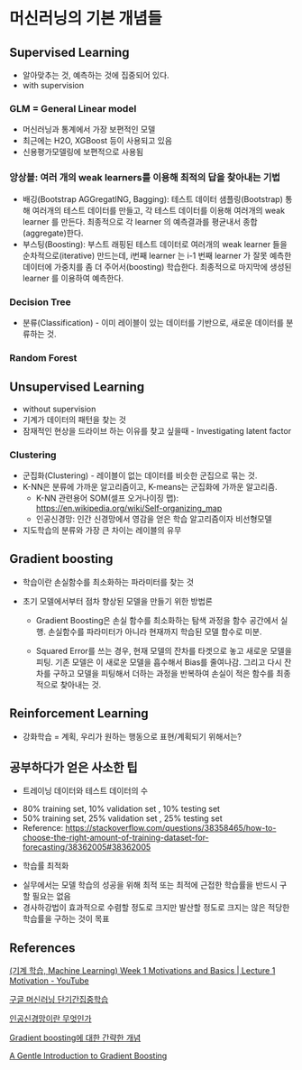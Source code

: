 
머신러닝의 기본 개념들
=====================

Supervised Learning 
----------------------
 - 알아맞추는 것, 예측하는 것에 집중되어 있다. 
 - with supervision 

### GLM = General Linear model
 - 머신러닝과 통계에서 가장 보편적인 모델
 - 최근에는 H2O, XGBoost 등이 사용되고 있음
 - 신용평가모델링에 보편적으로 사용됨 

### 앙상블: 여러 개의 weak learners를 이용해 최적의 답을 찾아내는 기법
 - 배깅(Bootstrap AGGregatING, Bagging):
테스트 데이터 샘플링(Bootstrap) 통해 여러개의 테스트 데이터를 만들고, 각 테스트 데이터를 이용해 여러개의 weak learner 를 만든다. 최종적으로 각 learner 의 예측결과를 평균내서 종합(aggregate)한다.
 - 부스팅(Boosting):  부스트 래핑된 테스트 데이터로 여러개의 weak learner 들을 순차적으로(iterative) 만드는데, i번째 learner 는 i-1 번째 learner 가 잘못 예측한 데이터에 가중치를 좀 더 주어서(boosting) 학습한다. 최종적으로 마지막에 생성된 learner 를 이용하여 예측한다.

### Decision Tree 
 - 분류(Classification) - 이미 레이블이 있는 데이터를 기반으로, 새로운 데이터를 분류하는 것.

### Random Forest 


Unsupervised Learning 
----------------------
 - without supervision
 - 기계가 데이터의 패턴을 찾는 것 
 - 잠재적인 현상을 드라이브 하는 이유를 찾고 싶을때 - Investigating latent factor
 
### Clustering 
 - 군집화(Clustering) - 레이블이 없는 데이터를 비슷한 군집으로 묶는 것.
 - K-NN은 분류에 가까운 알고리즘이고, K-means는 군집화에 가까운 알고리즘.
   + K-NN 관련용어 SOM(셀프 오거나이징 맵): https://en.wikipedia.org/wiki/Self-organizing_map
   + 인공신경망: 인간 신경망에서 영감을 얻은 학습 알고리즘이자 비선형모델
- 지도학습의 분류와 가장 큰 차이는 레이블의 유무

Gradient boosting 
------------------

* 학습이란 손실함수를 최소화하는 파라미터를 찾는 것


* 초기 모델에서부터 점차 향상된 모델을 만들기 위한 방법론

  * Gradient Boosting은 손실 함수를 최소화하는 탐색 과정을 함수 공간에서 실행. 손실함수를 파라미터가 아니라 현재까지 학습된 모델 함수로 미분.

  * Squared Error를 쓰는 경우, 현재 모델의 잔차를 타겟으로 놓고 새로운 모델을 피팅. 기존 모델은 이 새로운 모델을 흡수해서 Bias를 줄여나감. 
  그리고 다시 잔차를 구하고 모델을 피팅해서 더하는 과정을 반복하여 손실이 적은 함수를 최종적으로 찾아내는 것. 




## Reinforcement Learning 
 - 강화학습 = 계획, 우리가 원하는 행동으로 표현/계획되기 위해서는?


## 공부하다가 얻은 사소한 팁 
 - 트레이닝 데이터와 테스트 데이터의 수
  + 80% training set, 10% validation set , 10% testing set
  + 50% training set, 25% validation set , 25% testing set
  + Reference: https://stackoverflow.com/questions/38358465/how-to-choose-the-right-amount-of-training-dataset-for-forecasting/38362005#38362005

 - 학습률 최적화
  + 실무에서는 모델 학습의 성공을 위해 최적 또는 최적에 근접한 학습률을 반드시 구할 필요는 없음
  + 경사하강법이 효과적으로 수렴할 정도로 크지만 발산할 정도로 크지는 않은 적당한 학습률을 구하는 것이 목표
 



References
-----------
[(기계 학습, Machine Learning) Week 1 Motivations and Basics | Lecture 1 Motivation - YouTube](https://www.youtube.com/watch?v=sDG1Y1vxOjs&index=2&list=PLt9QR0WkC4WVszuogbmIIHIIQ2RMI78RC)

[구글 머신러닝 단기간집중학습](https://www.youtube.com/watch?v=sDG1Y1vxOjs&index=2&list=PLt9QR0WkC4WVszuogbmIIHIIQ2RMI78RC)

[인공신경망이란 무엇인가](http://blog.lgcns.com/1359) 

[Gradient boosting에 대한 간략한 개념](http://4four.us/article/2017/05/gradient-boosting-simply)

[A Gentle Introduction to Gradient Boosting](http://www.ccs.neu.edu/home/vip/teach/MLcourse/4_boosting/slides/gradient_boosting.pdf)

